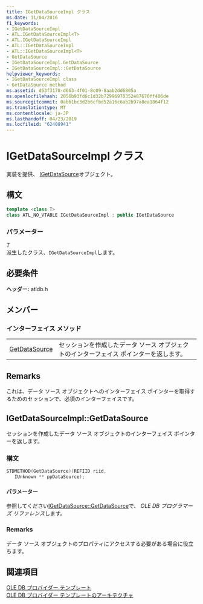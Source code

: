 ```yaml
---
title: IGetDataSourceImpl クラス
ms.date: 11/04/2016
f1_keywords:
- IGetDataSourceImpl
- ATL.IGetDataSourceImpl<T>
- ATL.IGetDataSourceImpl
- ATL::IGetDataSourceImpl
- ATL::IGetDataSourceImpl<T>
- GetDataSource
- IGetDataSourceImpl.GetDataSource
- IGetDataSourceImpl::GetDataSource
helpviewer_keywords:
- IGetDataSourceImpl class
- GetDataSource method
ms.assetid: d63f3178-d663-4f01-8c09-8aab2dd6805a
ms.openlocfilehash: 2056b93fd6c1d32b72996970352e87670ff406de
ms.sourcegitcommit: 0ab61bc3d2b6cfbd52a16c6ab2b97a8ea1864f12
ms.translationtype: MT
ms.contentlocale: ja-JP
ms.lasthandoff: 04/23/2019
ms.locfileid: "62408941"
---
```

# <a name="igetdatasourceimpl-class"></a>IGetDataSourceImpl クラス

実装を提供、 [IGetDataSource](/previous-versions/windows/desktop/ms709721(v=vs.85))オブジェクト。

## <a name="syntax"></a>構文

```cpp
template <class T>
class ATL_NO_VTABLE IGetDataSourceImpl : public IGetDataSource
```

### <a name="parameters"></a>パラメーター

*T*<br/>
派生したクラス、`IGetDataSourceImpl`します。

## <a name="requirements"></a>必要条件

**ヘッダー:** atldb.h

## <a name="members"></a>メンバー

### <a name="interface-methods"></a>インターフェイス メソッド

|||
|-|-|
|[GetDataSource](#getdatasource)|セッションを作成したデータ ソース オブジェクトのインターフェイス ポインターを返します。|

## <a name="remarks"></a>Remarks

これは、データ ソース オブジェクトへのインターフェイス ポインターを取得するためのセッションで、必須のインターフェイスです。

## <a name="getdatasource"></a> IGetDataSourceImpl::GetDataSource

セッションを作成したデータ ソース オブジェクトのインターフェイス ポインターを返します。

### <a name="syntax"></a>構文

```cpp
STDMETHOD(GetDataSource)(REFIID riid,
   IUnknown ** ppDataSource);
```

#### <a name="parameters"></a>パラメーター

参照してください[IGetDataSource::GetDataSource](/previous-versions/windows/desktop/ms725443(v=vs.85))で、 *OLE DB プログラマーズ リファレンス*します。

### <a name="remarks"></a>Remarks

データ ソース オブジェクトのプロパティにアクセスする必要がある場合に役立ちます。

## <a name="see-also"></a>関連項目

[OLE DB プロバイダー テンプレート](../../data/oledb/ole-db-provider-templates-cpp.md)<br/>
[OLE DB プロバイダー テンプレートのアーキテクチャ](../../data/oledb/ole-db-provider-template-architecture.md)